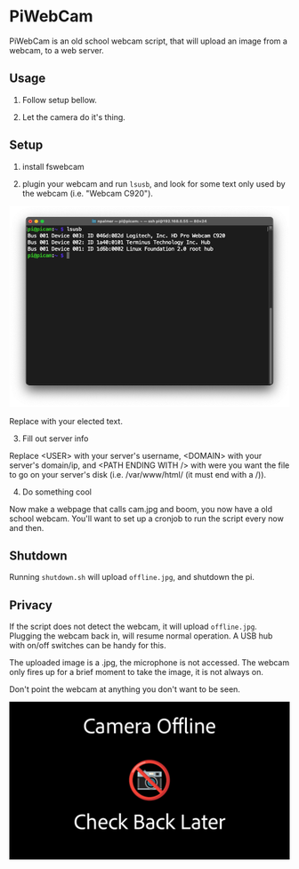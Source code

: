 # PiWebCam

PiWebCam is an old school webcam script, that will upload an image from a webcam, to a web server.

## Usage

1. Follow setup bellow.

2. Let the camera do it's thing.

## Setup

1. install fswebcam

2. plugin your webcam and run `lsusb`, and look for some text only used by the webcam (i.e. "Webcam C920").

![](/Assets/fig1.png)

Replace <CAM TEXT> with your elected text.

3. Fill out server info

Replace \<USER> with your server's username, \<DOMAIN> with your server's domain/ip, and \<PATH ENDING WITH /> with were you want the file to go on your server's disk (i.e. /var/www/html/ (it must end with a /)).

4. Do something cool

Now make a webpage that calls cam.jpg and boom, you now have a old school webcam. You'll want to set up a cronjob to run the script every now and then.

## Shutdown

Running `shutdown.sh` will upload `offline.jpg`, and shutdown the pi.

## Privacy

If the script does not detect the webcam, it will upload `offline.jpg`. Plugging the webcam back in, will resume normal operation. A USB hub with on/off switches can be handy for this.

The uploaded image is a .jpg, the microphone is not accessed. The webcam only fires up for a brief moment to take the image, it is not always on.

Don't point the webcam at anything you don't want to be seen.

![](/offline.jpg)